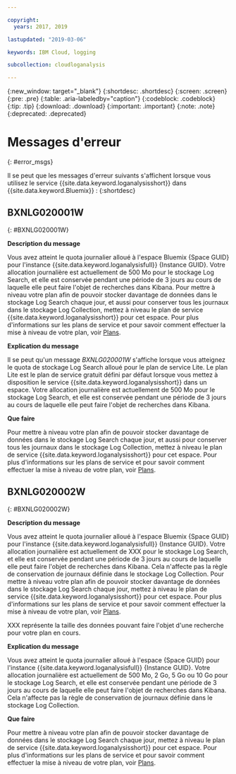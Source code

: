 ```yaml
---

copyright:
  years: 2017, 2019

lastupdated: "2019-03-06"

keywords: IBM Cloud, logging

subcollection: cloudloganalysis

---
```


{:new_window: target="_blank"}
{:shortdesc: .shortdesc}
{:screen: .screen}
{:pre: .pre}
{:table: .aria-labeledby="caption"}
{:codeblock: .codeblock}
{:tip: .tip}
{:download: .download}
{:important: .important}
{:note: .note}
{:deprecated: .deprecated}


# Messages d'erreur
{: #error_msgs}

Il se peut que les messages d'erreur suivants s'affichent lorsque vous utilisez le service {{site.data.keyword.loganalysisshort}} dans {{site.data.keyword.Bluemix}} :
{:shortdesc}

## BXNLG020001W
{: #BXNLG020001W}

**Description du message**

Vous avez atteint le quota journalier alloué à l'espace Bluemix {Space GUID} pour l'instance {{site.data.keyword.loganalysisfull}} {Instance GUID}. Votre allocation journalière est actuellement de 500 Mo pour le stockage Log Search, et elle est conservée pendant une période de 3 jours au cours de laquelle elle peut faire l'objet de recherches dans Kibana. Pour mettre à niveau votre plan afin de pouvoir stocker davantage de données dans le stockage Log Search chaque jour, et aussi pour conserver tous les journaux dans le stockage Log Collection, mettez à niveau le plan de service {{site.data.keyword.loganalysisshort}} pour cet espace. Pour plus d'informations sur les plans de service et pour savoir comment effectuer la mise à niveau de votre plan, voir [Plans](/docs/services/CloudLogAnalysis?topic=cloudloganalysis-log_analysis_ov#plans).


**Explication du message** 

Il se peut qu'un message *BXNLG020001W* s'affiche lorsque vous atteignez le quota de stockage Log Search alloué pour le plan de service Lite. Le plan Lite est le plan de service gratuit défini par défaut lorsque vous mettez à disposition le service {{site.data.keyword.loganalysisshort}} dans un espace. Votre allocation journalière est actuellement de 500 Mo pour le stockage Log Search, et elle est conservée pendant une période de 3 jours au cours de laquelle elle peut faire l'objet de recherches dans Kibana.

**Que faire**

Pour mettre à niveau votre plan afin de pouvoir stocker davantage de données dans le stockage Log Search chaque jour, et aussi pour conserver tous les journaux dans le stockage Log Collection, mettez à niveau le plan de service {{site.data.keyword.loganalysisshort}} pour cet espace. Pour plus d'informations sur les plans de service et pour savoir comment effectuer la mise à niveau de votre plan, voir [Plans](/docs/services/CloudLogAnalysis?topic=cloudloganalysis-log_analysis_ov#plans).


## BXNLG020002W 
{: #BXNLG020002W}


**Description du message**

Vous avez atteint le quota journalier alloué à l'espace Bluemix {Space GUID} pour l'instance {{site.data.keyword.loganalysisfull}} {Instance GUID}.  Votre allocation journalière est actuellement de XXX pour le stockage Log Search, et elle est conservée pendant une période de 3 jours au cours de laquelle elle peut faire l'objet de recherches dans Kibana. Cela n'affecte pas la règle de conservation de journaux définie dans le stockage Log Collection. Pour mettre à niveau votre plan afin de pouvoir stocker davantage de données dans le stockage Log Search chaque jour, mettez à niveau le plan de service {{site.data.keyword.loganalysisshort}} pour cet espace. Pour plus d'informations sur les plans de service et pour savoir comment effectuer la mise à niveau de votre plan, voir [Plans](/docs/services/CloudLogAnalysis?topic=cloudloganalysis-log_analysis_ov#plans).

XXX représente la taille des données pouvant faire l'objet d'une recherche pour votre plan en cours.

**Explication du message** 

Vous avez atteint le quota journalier alloué à l'espace {Space GUID} pour l'instance {{site.data.keyword.loganalysisfull}} {Instance GUID}.  Votre allocation journalière est actuellement de 500 Mo, 2 Go, 5 Go ou 10 Go pour le stockage Log Search, et elle est conservée pendant une période de 3 jours au cours de laquelle elle peut faire l'objet de recherches dans Kibana. Cela n'affecte pas la règle de conservation de journaux définie dans le stockage Log Collection.

**Que faire**

Pour mettre à niveau votre plan afin de pouvoir stocker davantage de données dans le stockage Log Search chaque jour, mettez à niveau le plan de service {{site.data.keyword.loganalysisshort}} pour cet espace. Pour plus d'informations sur les plans de service et pour savoir comment effectuer la mise à niveau de votre plan, voir [Plans](/docs/services/CloudLogAnalysis?topic=cloudloganalysis-log_analysis_ov#plans).




